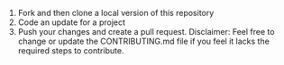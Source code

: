 1) Fork and then clone a local version of this repository
2) Code an update for a project
3) Push your changes and create a pull request.
Disclaimer: Feel free to change or update the CONTRIBUTING.md file if you feel it lacks the required steps to contribute.
